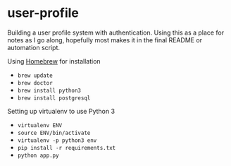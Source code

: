 # user-profile

Building a user profile system with authentication. Using this as a place for notes as I go along, hopefully most makes it in the final README or automation script.

Using [Homebrew](http://brew.sh/) for installation

* `brew update`
* `brew doctor`
* `brew install python3`
* `brew install postgresql`

Setting up virtualenv to use Python 3

* `virtualenv ENV`
* `source ENV/bin/activate`
* `virtualenv -p python3 env`
* `pip install -r requirements.txt`
* `python app.py`

